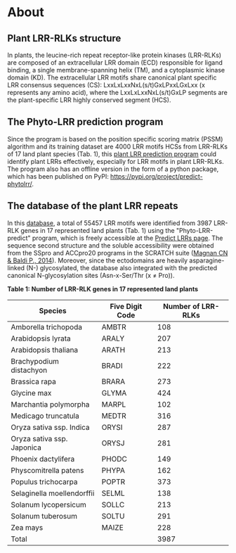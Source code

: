# About

## Plant LRR-RLKs structure

In plants, the leucine-rich repeat receptor-like protein kinases (LRR-RLKs) are composed of an extracellular LRR domain (ECD) responsible for ligand binding, a single membrane-spanning helix (TM), and a cytoplasmic kinase domain (KD). The extracellular LRR motifs share canonical plant specific LRR consensus sequences (CS): LxxLxLxxNxL(s/t)GxLPxxLGxLxx (x represents any amino acid), where the LxxLxLxxNxL(s/t)GxLP segments are the plant-specific LRR highly conserved segment (HCS).

## The Phyto-LRR prediction program

Since the program is based on the position specific scoring matrix (PSSM) algorithm and its training dataset are 4000 LRR motifs HCSs from LRR-RLKs of 17 land plant species (Tab. 1), this [plant LRR prediction program](/findlrr) could identify plant LRRs effectively, especially for LRR motifs in plant LRR-RLKs. The program also has an offline version in the form of a python package, which has been published on PyPI: https://pypi.org/project/predict-phytolrr/.

## The database of the plant LRR repeats

In this [database](/), a total of 55457 LRR motifs were identified from 3987 LRR-RLK genes in 17 represented land plants (Tab. 1) using the "Phyto-LRR-predict" program, which is freely accessible at the [Predict LRRs page](/findlrr). The sequence second structure and the soluble accessibility were obtained from the SSpro and ACCpro20 programs in the SCRATCH suite ([Magnan CN & Baldi P., 2014](https://academic.oup.com/bioinformatics/article/30/18/2592/2475618)). Moreover, since the ectodomains are heavily asparagine-linked (N-) glycosylated, the database also integrated with the predicted canonical N-glycosylation sites (Asn-x-Ser/Thr (x ≠ Pro)).

**Table 1: Number of LRR-RLK genes in 17 represented land plants** 

|Species|Five Digit Code|Number of LRR-RLKs|
|-------|---------------|------------------|
|Amborella trichopoda|AMBTR|108|
|Arabidopsis lyrata|ARALY|207|
|Arabidopsis thaliana|ARATH|213|
|Brachypodium distachyon|BRADI|222|
|Brassica rapa|BRARA|273|
|Glycine max|GLYMA|424|
|Marchantia polymorpha|MARPL|102|
|Medicago truncatula|MEDTR|316|
|Oryza sativa ssp. Indica|ORYSI|287|
|Oryza sativa ssp. Japonica|ORYSJ|281|
|Phoenix dactylifera|PHODC|149|
|Physcomitrella patens|PHYPA|162|
|Populus trichocarpa|POPTR|373|
|Selaginella moellendorffii|SELML|138|
|Solanum lycopersicum|SOLLC|213|
|Solanum tuberosum|SOLTU|291|
|Zea mays|MAIZE|228|
|Total| |3987|


